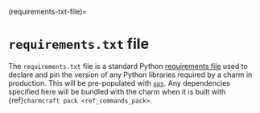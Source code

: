 (requirements-txt-file)=

# `requirements.txt` file

The `requirements.txt` file is a standard Python [requirements
file](https://pip.pypa.io/en/stable/reference/pip_install/#requirements-file-format)
used to declare and pin the version of any Python libraries required by a charm in
production. This will be pre-populated with
[`ops`](https://ops.readthedocs.io/en/latest/). Any dependencies specified here will be
bundled with the charm when it is built with {ref}`charmcraft pack <ref_commands_pack>`.
